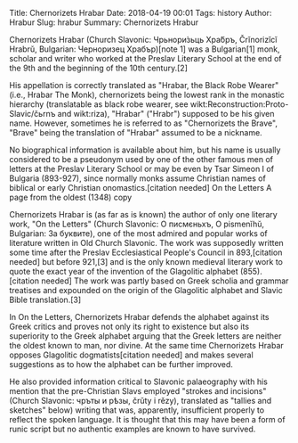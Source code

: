 Title: Chernorizets Hrabar
Date: 2018-04-19 00:01
Tags: history
Author: Hrabur
Slug: hrabur
Summary: Chernorizets Hrabur

Chernorizets Hrabar (Church Slavonic: Чрьнори́зьць Хра́бръ, Črĭnorizĭcĭ Hrabrŭ, Bulgarian: Черноризец Храбър)[note 1] was a Bulgarian[1] monk, scholar and writer who worked at the Preslav Literary School at the end of the 9th and the beginning of the 10th century.[2]

His appellation is correctly translated as "Hrabar, the Black Robe Wearer" (i.e., Hrabar The Monk), chernorizets being the lowest rank in the monastic hierarchy (translatable as black robe wearer, see wikt:Reconstruction:Proto-Slavic/čьrnъ and wikt:riza), "Hrabar" ("Hrabr") supposed to be his given name. However, sometimes he is referred to as "Chernorizets the Brave", "Brave" being the translation of "Hrabar" assumed to be a nickname.

No biographical information is available about him, but his name is usually considered to be a pseudonym used by one of the other famous men of letters at the Preslav Literary School or may be even by Tsar Simeon I of Bulgaria (893-927), since normally monks assume Christian names of biblical or early Christian onomastics.[citation needed]
On the Letters
A page from the oldest (1348) copy

Chernorizets Hrabar is (as far as is known) the author of only one literary work, "On the Letters" (Church Slavonic: О писмєньхъ, O pismenĭhŭ, Bulgarian: За буквите), one of the most admired and popular works of literature written in Old Church Slavonic. The work was supposedly written some time after the Preslav Ecclesiastical People's Council in 893,[citation needed] but before 921,[3] and is the only known medieval literary work to quote the exact year of the invention of the Glagolitic alphabet (855).[citation needed] The work was partly based on Greek scholia and grammar treatises and expounded on the origin of the Glagolitic alphabet and Slavic Bible translation.[3]

In On the Letters, Chernorizets Hrabar defends the alphabet against its Greek critics and proves not only its right to existence but also its superiority to the Greek alphabet arguing that the Greek letters are neither the oldest known to man, nor divine. At the same time Chernorizets Hrabar opposes Glagolitic dogmatists[citation needed] and makes several suggestions as to how the alphabet can be further improved.

He also provided information critical to Slavonic palaeography with his mention that the pre-Christian Slavs employed "strokes and incisions" (Church Slavonic: чръты и рѣзы, črŭty i rězy), translated as "tallies and sketches" below) writing that was, apparently, insufficient properly to reflect the spoken language. It is thought that this may have been a form of runic script but no authentic examples are known to have survived. 
